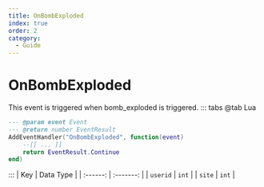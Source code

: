 ```yaml
---
title: OnBombExploded
index: true
order: 2
category:
  - Guide
---
```


# OnBombExploded
This event is triggered when bomb_exploded is triggered.
::: tabs
@tab Lua
```lua
--- @param event Event
--- @return number EventResult
AddEventHandler("OnBombExploded", function(event)
    --[[ ... ]]
    return EventResult.Continue
end)
```

:::
|    Key   | Data Type |
| :------: | :-------: |
| `userid` |   `int`   |
|  `site`  |   `int`   |